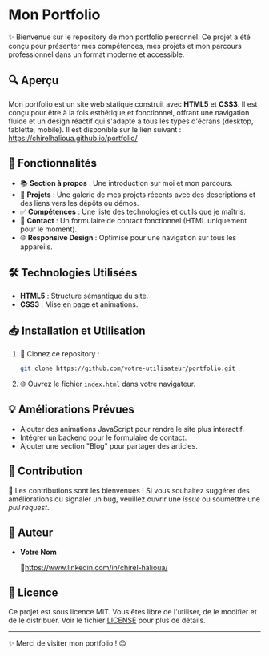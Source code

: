 # Mon Portfolio

✨ Bienvenue sur le repository de mon portfolio personnel. Ce projet a été conçu pour présenter mes compétences, mes projets et mon parcours professionnel dans un format moderne et accessible.

## 🔍 Aperçu

Mon portfolio est un site web statique construit avec **HTML5** et **CSS3**. Il est conçu pour être à la fois esthétique et fonctionnel, offrant une navigation fluide et un design réactif qui s'adapte à tous les types d'écrans (desktop, tablette, mobile). Il est disponible sur le lien suivant : https://chirelhalioua.github.io/portfolio/

## 🚀 Fonctionnalités

- 📚 **Section à propos** : Une introduction sur moi et mon parcours.
- 🔬 **Projets** : Une galerie de mes projets récents avec des descriptions et des liens vers les dépôts ou démos.
- ✅ **Compétences** : Une liste des technologies et outils que je maîtris.
- 📩 **Contact** : Un formulaire de contact fonctionnel (HTML uniquement pour le moment).
- 🌐 **Responsive Design** : Optimisé pour une navigation sur tous les appareils.

## 🛠 Technologies Utilisées

- **HTML5** : Structure sémantique du site.
- **CSS3** : Mise en page et animations.

## 📥 Installation et Utilisation

1. 🔧 Clonez ce repository :
   ```bash
   git clone https://github.com/votre-utilisateur/portfolio.git
   ```
2. 🌐 Ouvrez le fichier `index.html` dans votre navigateur.

## 💡 Améliorations Prévues

- Ajouter des animations JavaScript pour rendre le site plus interactif.
- Intégrer un backend pour le formulaire de contact.
- Ajouter une section "Blog" pour partager des articles.

## 🤝 Contribution

🌟 Les contributions sont les bienvenues ! Si vous souhaitez suggérer des améliorations ou signaler un bug, veuillez ouvrir une *issue* ou soumettre une *pull request*.

## 👤 Auteur

- **Votre Nom**
  
  🔗https://www.linkedin.com/in/chirel-halioua/

## 📜 Licence

Ce projet est sous licence MIT. Vous êtes libre de l'utiliser, de le modifier et de le distribuer. Voir le fichier [LICENSE](LICENSE) pour plus de détails.

---

✨ Merci de visiter mon portfolio ! 😊
